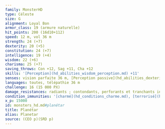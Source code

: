 ```yaml
---
family: MonsterHD
type: Céleste
size: G
alignment: Loyal Bon
armor_class: 19 (armure naturelle)
hit_points: 200 (16d10+112)
speed: 12 m, vol 36 m
strength: 24 (+7)
dexterity: 20 (+5)
constitution: 24 (+7)
intelligence: 19 (+4)
wisdom: 22 (+6)
charisma: 25 (+7)
saving_throws: Con +12, Sag +11, Cha +12
skills: '[Perception](hd_abilities_wisdom_perception.md) +11'
senses: vision parfaite 36 m, [Perception passive](hd_abilities_dexterity_perception_passive.md) 21
languages: toutes, télépathie 36 m
challenge: 16 (15 000 PX)
damage_resistances: radiants ; contondants, perforants et tranchants infligés par des attaques non-magiques
condition_immunities: '[charmé](hd_conditions_charme.md), [terrorisé](hd_conditions_terrorise.md) et [épuisé](hd_conditions_fatigue_et_epuisement.md)'
x_p: 15000
id: monsters_hd.md#planétar
title: Planétar
alias: Planetar
source: (CEO p)(SRD p)
---
```



